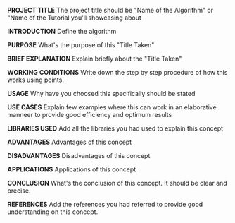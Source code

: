 **PROJECT TITLE**
The project title should be "Name of the Algorithm" or "Name of the Tutorial you'll showcasing about

**INTRODUCTION**
Define the algorithm

**PURPOSE**
What's the purpose of this "Title Taken"

**BRIEF EXPLANATION**
Explain briefly about the "Title Taken"

**WORKING CONDITIONS**
Write down the step by step procedure of how this works using points.

**USAGE**
Why have you choosed this specifically should be stated

**USE CASES**
Explain few examples where this can work in an elaborative manneer to provide good efficiency and optimum results

**LIBRARIES USED**
Add all the libraries you had used to explain this concept

**ADVANTAGES**
Advantages of this concept

**DISADVANTAGES**
Disadvantages of this concept

**APPLICATIONS**
Applications of this concept

**CONCLUSION**
What's the conclusion of this concept. It should be clear and precise.

**REFERENCES**
Add the references you had referred to provide good understanding on this concept.